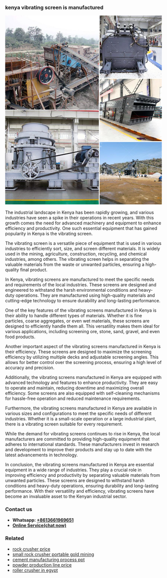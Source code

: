 <h3>kenya vibrating screen is manufactured</h3><img src='1704856708.jpg' alt=''><p>The industrial landscape in Kenya has been rapidly growing, and various industries have seen a spike in their operations in recent years. With this growth comes the need for advanced machinery and equipment to enhance efficiency and productivity. One such essential equipment that has gained popularity in Kenya is the vibrating screen.</p><p>The vibrating screen is a versatile piece of equipment that is used in various industries to efficiently sort, size, and screen different materials. It is widely used in the mining, agriculture, construction, recycling, and chemical industries, among others. The vibrating screen helps in separating the valuable materials from the waste or unwanted particles, ensuring a high-quality final product.</p><p>In Kenya, vibrating screens are manufactured to meet the specific needs and requirements of the local industries. These screens are designed and engineered to withstand the harsh environmental conditions and heavy-duty operations. They are manufactured using high-quality materials and cutting-edge technology to ensure durability and long-lasting performance.</p><p>One of the key features of the vibrating screens manufactured in Kenya is their ability to handle different types of materials. Whether it is fine particles, coarse aggregates, or even wet materials, these screens are designed to efficiently handle them all. This versatility makes them ideal for various applications, including screening ore, stone, sand, gravel, and even food products.</p><p>Another important aspect of the vibrating screens manufactured in Kenya is their efficiency. These screens are designed to maximize the screening efficiency by utilizing multiple decks and adjustable screening angles. This allows for better control over the screening process, ensuring a high level of accuracy and precision.</p><p>Additionally, the vibrating screens manufactured in Kenya are equipped with advanced technology and features to enhance productivity. They are easy to operate and maintain, reducing downtime and maximizing overall efficiency. Some screens are also equipped with self-cleaning mechanisms for hassle-free operation and reduced maintenance requirements.</p><p>Furthermore, the vibrating screens manufactured in Kenya are available in various sizes and configurations to meet the specific needs of different industries. Whether it is a small-scale operation or a large industrial plant, there is a vibrating screen suitable for every requirement.</p><p>While the demand for vibrating screens continues to rise in Kenya, the local manufacturers are committed to providing high-quality equipment that adheres to international standards. These manufacturers invest in research and development to improve their products and stay up to date with the latest advancements in technology.</p><p>In conclusion, the vibrating screens manufactured in Kenya are essential equipment in a wide range of industries. They play a crucial role in improving efficiency and productivity by separating valuable materials from unwanted particles. These screens are designed to withstand harsh conditions and heavy-duty operations, ensuring durability and long-lasting performance. With their versatility and efficiency, vibrating screens have become an invaluable asset to the Kenyan industrial sector.</p><h3>Contact us</h3><ul><li><strong>Whatsapp:&nbsp;<a href="https://wa.me/8613661969651">+8613661969651</a></strong></li><li><a href="https://swt.shibang-china.com/?git&amp;zhl&amp;kenya vibrating screen is manufactured"><strong>Online Service(chat now)</strong></a></li></ul><h3>Related</h3><ul><li><a href='rock crusher price.md'>rock crusher price</a></li><li><a href='small rock crusher portable gold mining.md'>small rock crusher portable gold mining</a></li><li><a href='cement manufacturing process ppt.md'>cement manufacturing process ppt</a></li><li><a href='powder production line price.md'>powder production line price</a></li><li><a href='roller crusher in egypt.md'>roller crusher in egypt</a></li></ul>